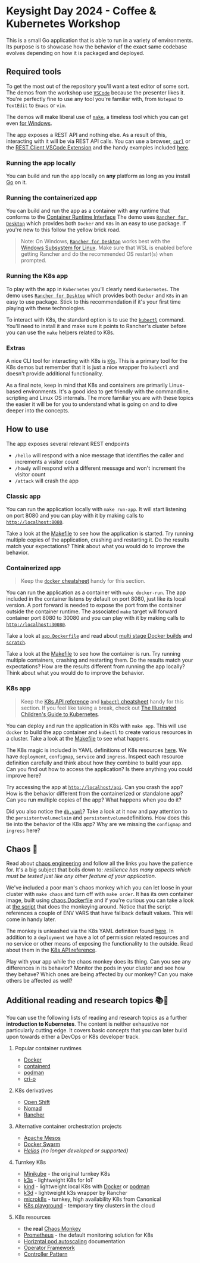 # Keysight Day 2024 - Coffee & Kubernetes Workshop

This is a small Go application that is able to run in a variety of environments. Its purpose is to showcase how the behavior of the exact same codebase evolves depending on how it is packaged and deployed.

## Required tools

To get the most out of the repository you'll want a text editor of some sort. The demos from the workshop use [`VSCode`](https://code.visualstudio.com/download) because the presenter likes it. You're perfectly fine to use any tool you're familiar with, from `Notepad` to `TextEdit` to `Emacs` or `vim`.

The demos will make liberal use of [`make`](https://www.gnu.org/software/make/), a timeless tool which you can get even [for Windows](https://gnuwin32.sourceforge.net/packages/make.htm).

The app exposes a REST API and nothing else. As a result of this, interacting with it will be via REST API calls. You can use a browser, [`curl`](https://curl.se/download.html) or the [REST Client VSCode Extension](https://marketplace.visualstudio.com/items?itemName=humao.rest-client) and the handy examples included [here](test.http).

### Running the app locally

You can build and run the app locally on **any** platform as long as you install [Go](https://go.dev/dl/) on it.

### Running the containerized app

You can build and run the app as a container with **any** runtime that conforms to the [Container Runtime Interface](https://github.com/kubernetes/community/blob/master/contributors/devel/sig-node/container-runtime-interface.md) The demo uses [`Rancher for Desktop`](https://github.com/rancher-sandbox/rancher-desktop/releases/tag/v1.9.1) which provides both `Docker` and `K8s` in an easy to use package. If you're new to this follow the yellow brick road. 

>Note: On Windows, [`Rancher for Desktop`](https://github.com/rancher-sandbox/rancher-desktop/releases/tag/v1.9.1) works best with the [Windows Subsystem for Linux](https://learn.microsoft.com/en-us/windows/wsl/install). Make sure that WSL is enabled before getting Rancher and do the recommended OS restart(s) when prompted.


### Running the K8s app

To play with the app in `Kubernetes` you'll clearly need `Kuebernetes`. The demo uses [`Rancher for Desktop`](https://github.com/rancher-sandbox/rancher-desktop/releases/tag/v1.9.1) which provides both `Docker` and `K8s` in an easy to use package. Stick to this recommendation if it's your first time playing with these technologies.

To interact with K8s, the standard option is to use the [`kubectl`](https://kubernetes.io/docs/tasks/tools/#kubectl) command. You'll need to install it and make sure it points to Rancher's cluster before you can use the `make` helpers related to K8s.

### Extras

A nice CLI tool for interacting with K8s is [`K9s`](https://github.com/derailed/k9s/releases). This is a primary tool for the K8s demos but remember that it is just a nice wrapper fro `kubectl` and doesn't provide additional functionality.

As a final note, keep in mind that K8s and containers are primarily Linux-based environments. It's a good idea to get friendly with the commandline, scripting and Linux OS internals. The more familiar you are with these topics the easier it will be for you to understand what is going on and to dive deeper into the concepts.

## How to use

The app exposes several relevant REST endpoints 
- `/hello` will respond with a nice message that identifies the caller and increments a visitor count
- `/howdy` will respond with a different message and won't increment the visitor count
- `/attack` will crash the app

### Classic app

You can run the application locally with `make run-app`. It will start listening on port 8080 and you can play with it by making calls to [`http://localhost:8080`](http://localhost:8080).

Take a look at the [Makefile](Makefile) to see how the application is started. Try running multiple copies of the application, crashing and restarting it. Do the results match your expectations? Think about what you would do to improve the behavior.

### Containerized app

>Keep the [`docker` cheatsheet](https://docs.docker.com/get-started/docker_cheatsheet.pdf) handy for this section.

You can run the application as a container with `make docker-run`. The app included in the container listens by default on port 8080, just like its local version. A port forward is needed to expose the port from the container outside the container runtime. The associated `make` target will forward container port 8080 to 30080 and you can play with it by making calls to [`http://localhost:30080`](http://localhost:30080).

Take a look at [`app.Dockerfile`](docker/app.Dockerfile) and read about [multi stage Docker builds](https://docs.docker.com/build/building/multi-stage/) and [`scratch`](https://hub.docker.com/_/scratch/). 

Take a look at the [Makefile](Makefile) to see how the container is run. Try running multiple containers, crashing and restarting them. Do the results match your expectations? How are the results different from running the app locally? Think about what you would do to improve the behavior.

### K8s app

>Keep the [K8s API reference](https://kubernetes.io/docs/reference/generated/kubernetes-api/v1.28/#api-overview) and [`kubectl` cheatsheet](https://kubernetes.io/docs/reference/kubectl/quick-reference/#viewing-and-finding-resources) handy for this section.
> If you feel like taking a break, check out [The Illustrated Children's Guide to Kubernetes](https://youtu.be/3I9PkvZ80BQ?si=9ywZSfYFiSbXPdqj).

You can deploy and run the application in K8s with `make app`. This will use `docker` to build the app container and `kubectl` to create various resources in a cluster. Take a look at the [Makefile](Makefile) to see what happens.

The K8s magic is included in YAML definitions of K8s resources [here](k8s/app.yaml). We have `deployment`, `configmap`, `service` and `ingress`. Inspect each resource definition carefully and think about how they combine to build your app. Can you find out how to access the application? Is there anything you could improve here?

Try accessing the app at [`http://localhost/api`](http://localhost/api). Can you crash the app? How is the behavior different from the containerized or standalone app? Can you run multiple copies of the app? What happens when you do it?

Did you also notice the [`db.yaml`](k8s/db.yaml)? Take a look at it now and pay attention to the `persistentvolumeclaim` and `persistentvolume`definitions. How does this tie into the behavior of the K8s app? Why are we missing the `configmap` and `ingress` here?

## Chaos 🐒

Read about [chaos engineering](https://en.wikipedia.org/wiki/Chaos_engineering) and follow all the links you have the patience for. It's a big subject that boils down to: _resilience has many aspects which must be tested just like any other feature of your application_. 

We've included a poor man's chaos monkey which you can let loose in your cluster with `make chaos` and turn off with `make order`. It has its own container image, built using [chaos.Dockerfile](docker/chaos.Dockerfile) and if you're curious you can take a look at [the script](k8s/chaos.sh) that does the monkeying around. Notice that the script references a couple of ENV VARS that have fallback default values. This will come in handy later.

The monkey is unleashed via the K8s YAML definition found [here](k8s/chaos.yaml). In addition to a `deployment` we have a lot of permission related resources and no service or other means of exposing the functionality to the outside. Read about them in the [K8s API reference](https://kubernetes.io/docs/reference/generated/kubernetes-api/v1.28/#api-overview).

Play with your app while the chaos monkey does its thing. Can you see any differences in its behavior? Monitor the pods in your cluster and see how they behave? Which ones are being affected by our monkey? Can you make others be affected as well?

## Additional reading and research topics 📚🐛

You can use the following lists of reading and research topics as a further **introduction to Kubernetes**. The content is neither exhaustive nor particularly cutting edge. It covers basic concepts that you can later build upon towards either a DevOps or K8s developer track. 

1. Popular container runtimes 
    - [Docker](https://www.docker.com/)
    - [containerd](https://containerd.io/)
    - [podman](https://podman.io/)
    - [cri-o](https://cri-o.io/)

2. K8s derivatives
    - [Open Shift](https://www.redhat.com/en/technologies/cloud-computing/openshift)
    - [Nomad](https://www.nomadproject.io/)
    - [Rancher](https://www.rancher.com/)

3. Alternative container orchestration projects
    - [Apache Mesos](https://mesos.apache.org/)
    - [Docker Swarm](https://docs.docker.com/engine/swarm/)
    - _[Helios](https://github.com/spotify/helios) (no longer developed or supported)_

4. Turnkey K8s
    - [Minikube](https://minikube.sigs.k8s.io/docs/start/) - the original turnkey K8s
    - [k3s](https://k3s.io/) - lightweight K8s for IoT
    - [kind](https://kind.sigs.k8s.io/) - lightweight local K8s with [Docker](https://www.docker.com/) or [podman](https://podman.io/)
    - [k3d](https://k3d.io/v5.6.0/) - lightweight k3s wrapper by Rancher
    - [microk8s](https://microk8s.io/) - turnkey, high availability K8s from Canonical
    - [K8s playground](https://labs.play-with-k8s.com/) - temporary tiny clusters in the cloud

5. K8s resources
    - the **real** [Chaos Monkey](https://netflix.github.io/chaosmonkey/)
    - [Prometheus](https://prometheus.io/docs/prometheus/latest/getting_started/) - the default monitoring solution for K8s
    - [Horizntal pod autoscaling](https://kubernetes.io/docs/tasks/run-application/horizontal-pod-autoscale/) documentation
    - [Operator Framework](https://sdk.operatorframework.io/)
    - [Controller Pattern](https://kubernetes.io/docs/concepts/architecture/controller/)
